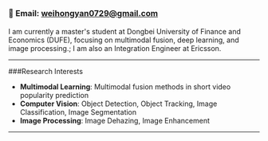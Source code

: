 <span style="font-size: 1rem;">📧 Email: [weihongyan0729@gmail.com](mailto:weihongyan0729@gmail.com)</span>
---

I am currently a master's student at Dongbei University of Finance and Economics (DUFE), focusing on multimodal fusion, deep learning, and image processing.\; I am also an Integration Engineer at Ericsson.

---

###Research Interests

- **Multimodal Learning**: Multimodal fusion methods in short video popularity prediction
- **Computer Vision**: Object Detection, Object Tracking, Image Classification, Image Segmentation
- **Image Processing**: Image Dehazing, Image Enhancement

---
